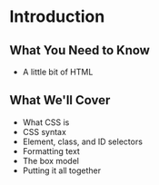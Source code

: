 # Introduction

## What You Need to Know
* A little bit of HTML

## What We'll Cover
* What CSS is
* CSS syntax
* Element, class, and ID selectors
* Formatting text
* The box model
* Putting it all together